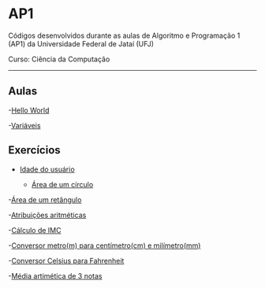 # AP1
Códigos desenvolvidos durante as aulas de Algoritmo e Programação 1 (AP1) da Universidade Federal de Jataí (UFJ)

Curso: Ciência da Computação

-----------------------------------------------------------------------------------------------------------------
## Aulas

-[Hello World](https://github.com/Schneiderss/AP1/blob/main/hello_world.c)

-[Variáveis](https://github.com/Schneiderss/AP1/blob/main/vari%C3%A1veis.c)

## Exercícios

- [Idade do usuário](https://github.com/Schneiderss/AP1/blob/main/idade%20do%20usu%C3%A1rio.c)

  - [Área de um círculo](https://github.com/Schneiderss/AP1/blob/main/area%20de%20um%20circulo.c)

-[Área de um retângulo](https://github.com/Schneiderss/AP1/blob/main/area%20de%20um%20retangulo.c)

-[Atribuições aritméticas](https://github.com/Schneiderss/AP1/blob/main/atribuicoes%20aritmeticas.c)

-[Cálculo de IMC](https://github.com/Schneiderss/AP1/blob/main/calculo%20de%20imc.c)

-[Conversor metro(m) para centímetro(cm) e milímetro(mm)](https://github.com/Schneiderss/AP1/blob/main/conversor%20(m)%20para%20(cm)%20e%20(mm).c)

-[Conversor Celsius para Fahrenheit](https://github.com/Schneiderss/AP1/blob/main/conversor%20celsius%20para%20fahrenheit.c)

-[Média artimética de 3 notas](https://github.com/Schneiderss/AP1/blob/main/media%20aritmetica%20de%203%20notas.c)
